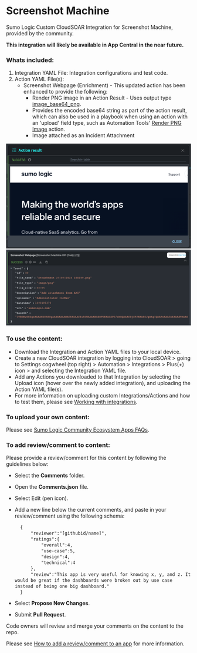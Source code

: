 # Screenshot Machine
Sumo Logic Custom CloudSOAR Integration for Screenshot Machine, provided by the community. 

**This integration will likely be available in App Central in the near future.**

### Whats included:
1. Integration YAML File: Integration configurations and test code.
2. Action YAML File(s):
    - Screenshot Webpage (Enrichment) - This updated action has been enhanced to provide the following:
        - Render PNG image in an Action Result - Uses output type [image_base64_png](https://help-opensource.sumologic.com/docs/cloud-soar/cloud-soar-integration-framework/#added-more-output-type-for-action).
        - Provides the encoded base64 string as part of the action result, which can also be used in a playbook when using an action with an 'upload' field type, such as Automation Tools' [Render PNG Image](<../Automation-Tools/actions/Render PNG Image.yaml>) action.
        - Image attached as an Incident Attachment

![Example 1](reference_01.png)
![Example 1](reference_02.png)

### To use the content:
- Download the Integration and Action YAML files to your local device.
- Create a new CloudSOAR integration by logging into CloudSOAR > going to Settings cogwheel (top right) > Automation > Integrations > Plus(+) icon > and selecting the Integration YAML file.
- Add any Actions you downloaded to that Integration by selecting the Upload icon (hover over the newly added integration), and uploading the Action YAML file(s).
- For more information on uploading custom Integrations/Actions and how to test them, please see [Working with integrations](https://help-opensource.sumologic.com/docs/cloud-soar/cloud-soar-integration-framework/#working-with-integrations).

### To upload your own content:
Please see [Sumo Logic Community Ecosystem Apps FAQs](https://help.sumologic.com/docs/integrations/community-ecosystem-apps/#faq).

### To add review/comment to content:
Please provide a review/comment for this content by following the guidelines below:

- Select the **Comments** folder.
- Open the **Comments.json** file.
- Select Edit (pen icon).
- Add a new line below the current comments, and paste in your review/comment using the following schema:

        {
            "reviewer":"[githubid/name]",
            "ratings":{
                "overall":4,
                "use-case":5,
                "design":4,
                "technical":4
            },
            "review":"This app is very useful for knowing x, y, and z. It would be great if the dashboards were broken out by use case instead of being one big dashboard."
        }


- Select **Propose New Changes**.
- Submit **Pull Request**.

Code owners will review and merge your comments on the content to the repo.

Please see [How to add a review/comment to an app](https://help.sumologic.com/docs/integrations/community-ecosystem-apps/#how-do-i-add-a-reviewrating-to-an-app) for more information.
